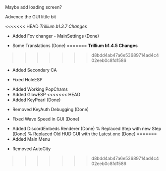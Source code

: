 Maybe add loading screen?

Advence the GUI little bit

<<<<<<< HEAD
*Trillium b1.3.7 Changes*
+ Added Fov changer - MainSettings (Done)
* Some Translations (Done)
=======
**Trillium b1.4.5 Changes**
>>>>>>> d8bdd4ab47a6e53689714ad4c402eeb0c8fd1586
+ Added Secondary CA
* Fixed HoleESP
+ Added Working PopChams
+ Added GlowESP
<<<<<<< HEAD
+ Added KeyPearl (Done)
- Removed KeyAuth Debugging (Done)
* Fixed Wave Speed in GUI (Done)
+ Added DiscordEmbeds Renderer (Done)
% Replaced Step with new Step (Done)
% Replaced Old HUD GUI with the Latest one (Done)
=======
+ Added Main Menu
- Removed AutoCity
>>>>>>> d8bdd4ab47a6e53689714ad4c402eeb0c8fd1586
